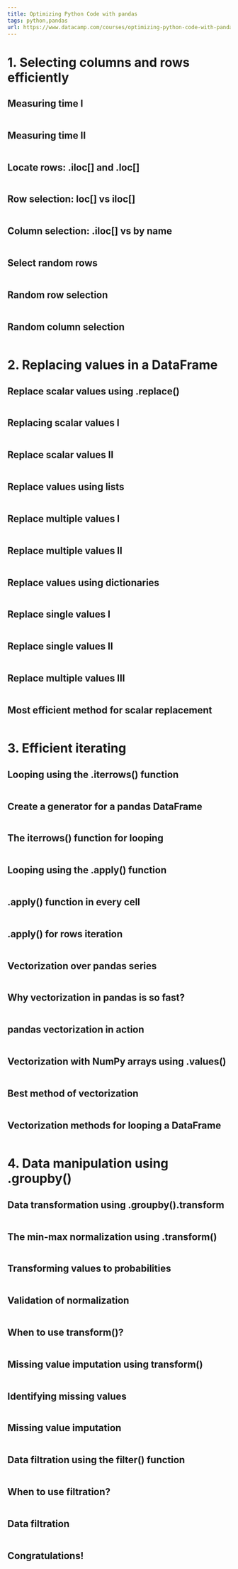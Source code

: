 ```yaml
---
title: Optimizing Python Code with pandas
tags: python,pandas
url: https://www.datacamp.com/courses/optimizing-python-code-with-pandas
---
```


# 1. Selecting columns and rows efficiently
## Measuring time I
```python

```

## Measuring time II
```python

```

## Locate rows: .iloc[] and .loc[]
```python

```

## Row selection: loc[] vs iloc[]
```python

```

## Column selection: .iloc[] vs by name
```python

```

## Select random rows
```python

```

## Random row selection
```python

```

## Random column selection
```python

```

# 2. Replacing values in a DataFrame
## Replace scalar values using .replace()
```python

```

## Replacing scalar values I
```python

```

## Replace scalar values II
```python

```

## Replace values using lists
```python

```

## Replace multiple values I
```python

```

## Replace multiple values II
```python

```

## Replace values using dictionaries
```python

```

## Replace single values I
```python

```

## Replace single values II
```python

```

## Replace multiple values III
```python

```

## Most efficient method for scalar replacement
```python

```

# 3. Efficient iterating
## Looping using the .iterrows() function
```python

```

## Create a generator for a pandas DataFrame
```python

```

## The iterrows() function for looping
```python

```

## Looping using the .apply() function
```python

```

## .apply() function in every cell
```python

```

## .apply() for rows iteration
```python

```

## Vectorization over pandas series
```python

```

## Why vectorization in pandas is so fast?
```python

```

## pandas vectorization in action
```python

```

## Vectorization with NumPy arrays using .values()
```python

```

## Best method of vectorization
```python

```

## Vectorization methods for looping a DataFrame
```python

```

# 4. Data manipulation using .groupby()
## Data transformation using .groupby().transform
```python

```

## The min-max normalization using .transform()
```python

```

## Transforming values to probabilities
```python

```

## Validation of normalization
```python

```

## When to use transform()?
```python

```

## Missing value imputation using transform()
```python

```

## Identifying missing values
```python

```

## Missing value imputation
```python

```

## Data filtration using the filter() function
```python

```

## When to use filtration?
```python

```

## Data filtration
```python

```

## Congratulations!
```python

```
